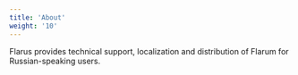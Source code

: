 ```yaml
---
title: 'About'
weight: '10'
---
```


Flarus provides technical support, localization and distribution of Flarum for Russian-speaking users.
